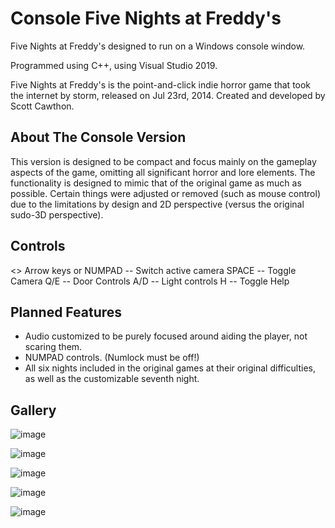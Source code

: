 # Console Five Nights at Freddy's

Five Nights at Freddy's designed to run on a Windows console window.

Programmed using C++, using Visual Studio 2019.

Five Nights at Freddy's is the point-and-click indie horror game that took the internet by storm, released on Jul 23rd, 2014. Created and developed by Scott Cawthon.

## About The Console Version

This version is designed to be compact and focus mainly on the gameplay aspects of the game, omitting all significant horror and lore elements. The functionality is designed to mimic that of the original game as much as possible. Certain things were adjusted or removed (such as mouse control) due to the limitations by design and 2D perspective (versus the original sudo-3D perspective).

## Controls

<> Arrow keys or NUMPAD -- Switch active camera
SPACE -- Toggle Camera
Q/E -- Door Controls
A/D -- Light controls
H -- Toggle Help

## Planned Features

* Audio customized to be purely focused around aiding the player, not scaring them.
* NUMPAD controls. (Numlock must be off!)
* All six nights included in the original games at their original difficulties, as well as the customizable seventh night.

## Gallery

![image](https://cdn.discordapp.com/attachments/666815985084268545/681038354716033158/unknown.png)

![image](https://gyazo.com/13d221c9f68137fa83515d5271a408d7.gif)

![image](https://cdn.discordapp.com/attachments/666815985084268545/681038458130661392/unknown.png)

![image](https://media.discordapp.net/attachments/666815985084268545/681037789856530471/unknown.png)

![image](https://cdn.discordapp.com/attachments/666815985084268545/681038230669361272/unknown.png)
